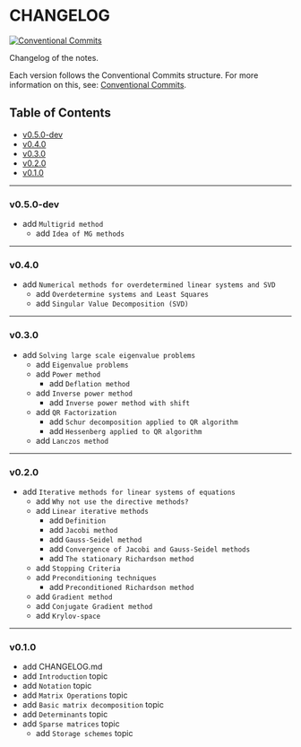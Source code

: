 <h1>CHANGELOG</h1>

[![Conventional Commits](https://img.shields.io/badge/Conventional%20Commits-1.0.0-%23FE5196?logo=conventionalcommits&logoColor=white)](https://conventionalcommits.org)

Changelog of the notes.

Each version follows the Conventional Commits structure. For more information on this, see: [Conventional Commits](https://www.conventionalcommits.org/en/v1.0.0/).


<h2>Table of Contents</h2>

- [v0.5.0-dev](#v050-dev)
- [v0.4.0](#v040)
- [v0.3.0](#v030)
- [v0.2.0](#v020)
- [v0.1.0](#v010)

--------------------

### v0.5.0-dev

- add `Multigrid method`
  - add `Idea of MG methods`

--------------------

### v0.4.0

- add `Numerical methods for overdetermined linear systems and SVD`
  - add `Overdetermine systems and Least Squares`
  - add `Singular Value Decomposition (SVD)`

--------------------

### v0.3.0

- add `Solving large scale eigenvalue problems`
  - add `Eigenvalue problems`
  - add `Power method`
    - add `Deflation method`
  - add `Inverse power method`
    - add `Inverse power method with shift`
  - add `QR Factorization`
    - add `Schur decomposition applied to QR algorithm`
    - add `Hessenberg applied to QR algorithm`
  - add `Lanczos method`

--------------------

### v0.2.0

- add `Iterative methods for linear systems of equations`
  - add `Why not use the directive methods?`
  - add `Linear iterative methods`
    - add `Definition`
    - add `Jacobi method`
    - add `Gauss-Seidel method`
    - add `Convergence of Jacobi and Gauss-Seidel methods`
    - add `The stationary Richardson method`
  - add `Stopping Criteria`
  - add `Preconditioning techniques`
    - add `Preconditioned Richardson method`
  - add `Gradient method`
  - add `Conjugate Gradient method`
  - add `Krylov-space`

--------------------

### v0.1.0

- add CHANGELOG.md
- add `Introduction` topic
- add `Notation` topic
- add `Matrix Operations` topic
- add `Basic matrix decomposition` topic
- add `Determinants` topic
- add `Sparse matrices` topic
  - add `Storage schemes` topic